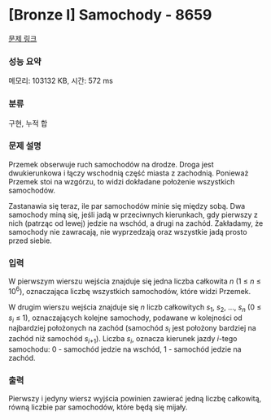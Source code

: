 # [Bronze I] Samochody - 8659 

[문제 링크](https://www.acmicpc.net/problem/8659) 

### 성능 요약

메모리: 103132 KB, 시간: 572 ms

### 분류

구현, 누적 합

### 문제 설명

<p>Przemek obserwuje ruch samochodów na drodze. Droga jest dwukierunkowa i łączy wschodnią część miasta z zachodnią. Ponieważ Przemek stoi na wzgórzu, to widzi dokładane położenie wszystkich samochodów.</p>

<p>Zastanawia się teraz, ile par samochodów minie się między sobą. Dwa samochody miną się, jeśli jadą w przeciwnych kierunkach, gdy pierwszy z nich (patrząc od lewej) jedzie na wschód, a drugi na zachód. Zakładamy, że samochody nie zawracają, nie wyprzedzają oraz wszystkie jadą prosto przed siebie.</p>

### 입력 

 <p>W pierwszym wierszu wejścia znajduje się jedna liczba całkowita <em>n</em> (1 ≤ <em>n</em> ≤ 10<sup>6</sup>), oznaczająca liczbę wszystkich samochodów, które widzi Przemek.</p>

<p>W drugim wierszu wejścia znajduje się <em>n</em> liczb całkowitych <em>s</em><sub>1</sub>, <em>s</em><sub>2</sub>, ..., <em>s<sub>n</sub></em> (0 ≤ <em>s<sub>i</sub></em> ≤ 1), oznaczających kolejne samochody, podawane w kolejności od najbardziej położonych na zachód (samochód <em>s<sub>i</sub></em> jest położony bardziej na zachód niż samochód <em>s<sub>i</sub></em><sub>+1</sub>). Liczba <em>s<sub>i</sub></em>, oznacza kierunek jazdy <em>i</em>-tego samochodu: 0 - samochód jedzie na wschód, 1 - samochód jedzie na zachód.</p>

### 출력 

 <p>Pierwszy i jedyny wiersz wyjścia powinien zawierać jedną liczbę całkowitą, równą liczbie par samochodów, które będą się mijały.</p>

